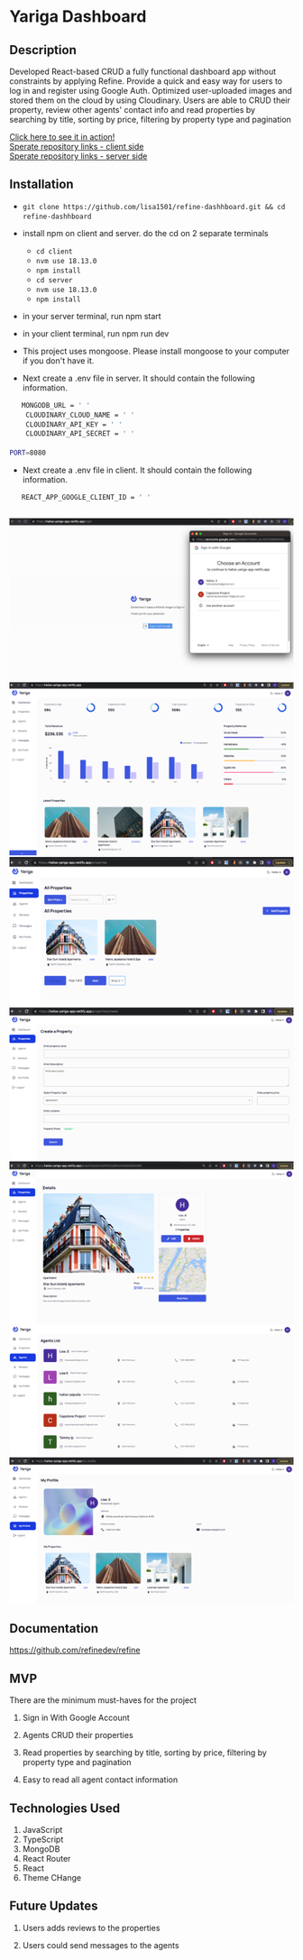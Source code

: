 # Yariga Dashboard

## Description

Developed React-based CRUD a fully functional dashboard app without constraints by applying Refine. Provide a quick and easy way for users to log in and register using Google Auth. Optimized user-uploaded images and stored them on the cloud by using Cloudinary. Users are able to CRUD their property, review other agents' contact info and read properties by searching by title, sorting by price, filtering by property type and pagination
<br>

[Click here to see it in action!](https://halisa-yariga-app.netlify.app)
<br>
[Sperate repository links - client side](https://github.com/lisa1501/Dashboard-Application-client)
<br>
[Sperate repository links - server side](https://github.com/lisa1501/Dashboard-Application-server)
## Installation

- `git clone https://github.com/lisa1501/refine-dashhboard.git && cd refine-dashhboard`
- install npm on client and server. do the cd on 2 separate terminals
  - `cd client`
  - `nvm use 18.13.0`
  - `npm install`
  - `cd server`
  - `nvm use 18.13.0`
  - `npm install`
 - in your server terminal, run npm start
 - in your client terminal, run npm run dev
- This project uses mongoose. Please install mongoose to your computer if you don't have it.

- Next create a .env file in server. It should contain the following information.
```bash
   MONGODB_URL = ' '
    CLOUDINARY_CLOUD_NAME = ' '
    CLOUDINARY_API_KEY = ' '
    CLOUDINARY_API_SECRET = ' '

PORT=8080
```
- Next create a .env file in client. It should contain the following information.
```bash
   REACT_APP_GOOGLE_CLIENT_ID = ' '
```
## 

![image](https://github.com/lisa1501/Dashboard-Application-server/blob/main/images/signin.png)
![image](https://github.com/lisa1501/Dashboard-Application-server/blob/main/images/dashboard.png)
![image](https://github.com/lisa1501/Dashboard-Application-server/blob/main/images/properties.png)
![image](https://github.com/lisa1501/Dashboard-Application-server/blob/main/images/addproperty.png)
![image](https://github.com/lisa1501/Dashboard-Application-server/blob/main/images/propertyDetail.png)
![image](https://github.com/lisa1501/Dashboard-Application-server/blob/main/images/agentList.png)
![image](https://github.com/lisa1501/Dashboard-Application-server/blob/main/images/myProfile.png)



## Documentation 

https://github.com/refinedev/refine

## MVP

There are the minimum must-haves for the project

1. Sign in With Google Account

2. Agents CRUD their properties

3. Read properties by searching by title, sorting by price, filtering by property type and pagination

4. Easy to read all agent contact information

## Technologies Used

1.  JavaScript
2.  TypeScript
3.  MongoDB
4.  React Router
5.  React
6.  Theme CHange 

## Future Updates

1.  Users adds reviews to the properties

2.  Users could send messages to the agents



  
